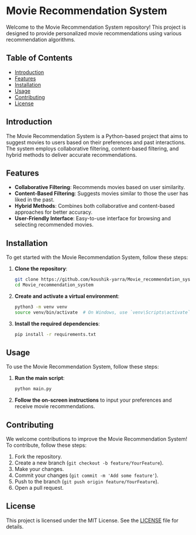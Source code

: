 # Movie Recommendation System

Welcome to the Movie Recommendation System repository! This project is designed to provide personalized movie recommendations using various recommendation algorithms.

## Table of Contents

- [Introduction](#introduction)
- [Features](#features)
- [Installation](#installation)
- [Usage](#usage)
- [Contributing](#contributing)
- [License](#license)

## Introduction

The Movie Recommendation System is a Python-based project that aims to suggest movies to users based on their preferences and past interactions. The system employs collaborative filtering, content-based filtering, and hybrid methods to deliver accurate recommendations.

## Features

- **Collaborative Filtering**: Recommends movies based on user similarity.
- **Content-Based Filtering**: Suggests movies similar to those the user has liked in the past.
- **Hybrid Methods**: Combines both collaborative and content-based approaches for better accuracy.
- **User-Friendly Interface**: Easy-to-use interface for browsing and selecting recommended movies.

## Installation

To get started with the Movie Recommendation System, follow these steps:

1. **Clone the repository**:
    ```bash
    git clone https://github.com/koushik-yarra/Movie_recommendation_system.git
    cd Movie_recommendation_system
    ```

2. **Create and activate a virtual environment**:
    ```bash
    python3 -m venv venv
    source venv/bin/activate  # On Windows, use `venv\Scripts\activate`
    ```

3. **Install the required dependencies**:
    ```bash
    pip install -r requirements.txt
    ```

## Usage

To use the Movie Recommendation System, follow these steps:

1. **Run the main script**:
    ```bash
    python main.py
    ```

2. **Follow the on-screen instructions** to input your preferences and receive movie recommendations.

## Contributing

We welcome contributions to improve the Movie Recommendation System! To contribute, follow these steps:

1. Fork the repository.
2. Create a new branch (`git checkout -b feature/YourFeature`).
3. Make your changes.
4. Commit your changes (`git commit -m 'Add some feature'`).
5. Push to the branch (`git push origin feature/YourFeature`).
6. Open a pull request.

## License

This project is licensed under the MIT License. See the [LICENSE](LICENSE) file for details.
